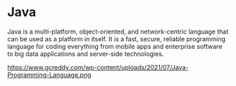 # Java
Java is a multi-platform, object-oriented, and network-centric language that can be used as a platform in itself. It is a fast, secure, reliable programming language for coding everything from mobile apps and enterprise software to big data applications and server-side technologies.

https://www.gcreddy.com/wp-content/uploads/2021/07/Java-Programming-Language.png

